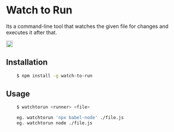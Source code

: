 # Watch to Run

Its a command-line tool that watches the given file for changes and executes it after that.
<p align="">
    <a href="https://badge.fury.io/js/watch-to-run"><img src="https://badge.fury.io/js/watch-to-run.svg" alt="npm version"  height="18"></a>
</p>

## Installation

```bash
    $ npm install -g watch-to-run
```

## Usage

```bash
    $ watchtorun <runner> <file> 

    eg. watchtorun 'npx babel-node' ./file.js
    eg. watchtorun node ./file.js
```


